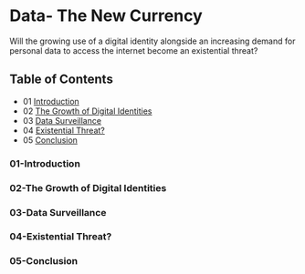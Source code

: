 # Data- The New Currency
Will the growing use of a digital identity alongside an increasing demand for personal data to access the internet become an existential threat?

## Table of Contents

- 01 [Introduction](#01-Introduction)
- 02 [The Growth of Digital Identities](#02-The-Growth-of-Digital-Identities)
- 03 [Data Surveillance](#03-Data-Surveillance)
- 04 [Existential Threat?](#04-Existential-Threat)
- 05 [Conclusion](#05-Conclusion)

### 01-Introduction
### 02-The Growth of Digital Identities
### 03-Data Surveillance
### 04-Existential Threat?
### 05-Conclusion
